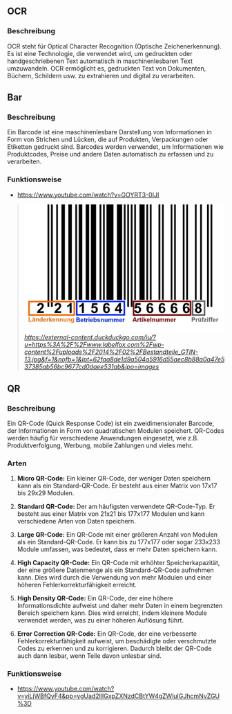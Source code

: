 
## OCR
### Beschreibung
OCR steht für Optical Character Recognition (Optische Zeichenerkennung). Es ist eine Technologie, die verwendet wird, um gedruckten oder handgeschriebenen Text automatisch in maschinenlesbaren Text umzuwandeln. OCR ermöglicht es, gedruckten Text von Dokumenten, Büchern, Schildern usw. zu extrahieren und digital zu verarbeiten.

## Bar
### Beschreibung
Ein Barcode ist eine maschinenlesbare Darstellung von Informationen in Form von Strichen und Lücken, die auf Produkten, Verpackungen oder Etiketten gedruckt sind. Barcodes werden verwendet, um Informationen wie Produktcodes, Preise und andere Daten automatisch zu erfassen und zu verarbeiten.

### Funktionsweise
- https://www.youtube.com/watch?v=GOYRT3-0IJI

> ![](../../_assets/Bestandteile_GTIN-13-1461258871.jpg)
*https://external-content.duckduckgo.com/iu/?u=https%3A%2F%2Fwww.labelfox.com%2Fwp-content%2Fuploads%2F2014%2F02%2FBestandteile_GTIN-13.jpg&f=1&nofb=1&ipt=62faa8de1d9a504a5916d55aec8b88a0a47e537385ab56bc9677cd0daee531ab&ipo=images*

## QR
### Beschreibung
Ein QR-Code (Quick Response Code) ist ein zweidimensionaler Barcode, der Informationen in Form von quadratischen Modulen speichert. QR-Codes werden häufig für verschiedene Anwendungen eingesetzt, wie z.B. Produktverfolgung, Werbung, mobile Zahlungen und vieles mehr.

### Arten
1. **Micro QR-Code:** Ein kleiner QR-Code, der weniger Daten speichern kann als ein Standard-QR-Code. Er besteht aus einer Matrix von 17x17 bis 29x29 Modulen.
    
2. **Standard QR-Code:** Der am häufigsten verwendete QR-Code-Typ. Er besteht aus einer Matrix von 21x21 bis 177x177 Modulen und kann verschiedene Arten von Daten speichern.
    
3. **Large QR-Code:** Ein QR-Code mit einer größeren Anzahl von Modulen als ein Standard-QR-Code. Er kann bis zu 177x177 oder sogar 233x233 Module umfassen, was bedeutet, dass er mehr Daten speichern kann.
    
4. **High Capacity QR-Code:** Ein QR-Code mit erhöhter Speicherkapazität, der eine größere Datenmenge als ein Standard-QR-Code aufnehmen kann. Dies wird durch die Verwendung von mehr Modulen und einer höheren Fehlerkorrekturfähigkeit erreicht.
    
5. **High Density QR-Code:** Ein QR-Code, der eine höhere Informationsdichte aufweist und daher mehr Daten in einem begrenzten Bereich speichern kann. Dies wird erreicht, indem kleinere Module verwendet werden, was zu einer höheren Auflösung führt.
    
6. **Error Correction QR-Code:** Ein QR-Code, der eine verbesserte Fehlerkorrekturfähigkeit aufweist, um beschädigte oder verschmutzte Codes zu erkennen und zu korrigieren. Dadurch bleibt der QR-Code auch dann lesbar, wenn Teile davon unlesbar sind.

### Funktionsweise
- https://www.youtube.com/watch?v=yiLjWBfQyF4&pp=ygUad2llIGxpZXNzdCBtYW4gZWluIGJhcmNvZGU%3D

